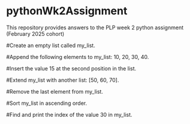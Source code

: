 # pythonWk2Assignment
This repository provides answers to the PLP week 2 python assignment (February 2025 cohort)

#Create an empty list called my_list.

#Append the following elements to my_list: 10, 20, 30, 40.

#Insert the value 15 at the second position in the list.

#Extend my_list with another list: [50, 60, 70].

#Remove the last element from my_list.

#Sort my_list in ascending order.

#Find and print the index of the value 30 in my_list.

